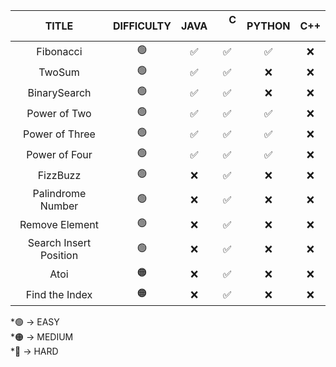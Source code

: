 

|    TITLE                |   DIFFICULTY        |                       JAVA                   | &nbsp;&nbsp;&nbsp;     C    &nbsp;&nbsp;   |      PYTHON     |  C++ |
| :----------------------:|:-------------------:|:--------------------------:|:----------------------:|:---------------:| :-------------------------: |
|           Fibonacci     |           🟢           |                            ✅      |               ✅       |           ✅      |       ❌    |
|           TwoSum        |          🟢             |                            ✅      |            ✅            |           ❌      |     ❌  |
|           BinarySearch  |          🟢           |                              ✅       |            ✅            |        ❌         |     ❌     |
|           Power of Two  |         🟢            |                                 ✅     |       ✅                 |      ✅           |     ❌     |
|           Power of Three|         🟢            |                                   ✅   |               ✅         |          ✅       |      ❌     |
|           Power of Four |         🟢           |                                 ✅       |               ✅         |           ✅      |       ❌    |
|           FizzBuzz        |        🟢            |                    ❌                    |            ✅            |           ❌      |       ❌   |
|  Palindrome Number        |        🟢            |                    ❌                    |            ✅            |           ❌      |       ❌     |
|     Remove Element        |        🟢            |                    ❌                    |            ✅            |           ❌      |        ❌    |
|  Search Insert Position    |        🟢            |                    ❌                    |            ✅            |           ❌      |      ❌      |
|           Atoi        |           🟠        |                    ❌                    |            ✅            |           ❌      |          ❌    |
|    Find the Index   |          🟠          |                    ❌                    |            ✅            |           ❌      |        ❌      |

 *🟢 -> EASY <br>
*🟠 -> MEDIUM <br>
*🔴 -> HARD <br>



